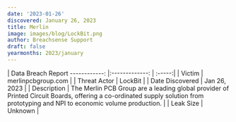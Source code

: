 ```yaml
---
date: '2023-01-26'
discovered: January 26, 2023
title: Merlin
image: images/blog/LockBit.png
author: Breachsense Support
draft: false
yearmonths: 2023/january
---
```



| Data Breach Report
------------:     |:-------------:    | :-----:|
| Victim      | merlinpcbgroup.com      | 
| Threat Actor      | LockBit      | 
| Date Discovered      | Jan 26, 2023      | 
| Description      | The Merlin PCB Group are a leading global provider of Printed Circuit Boards, offering a co-ordinated supply solution from prototyping and NPI to economic volume production.      | 
| Leak Size      | Unknown      | 

